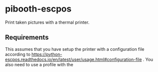 # pibooth-escpos
Print taken pictures with a thermal printer.

## Requirements
This assumes that you have setup the printer with a configuration file according to https://python-escpos.readthedocs.io/en/latest/user/usage.html#configuration-file .
You also need to use a profile with the 